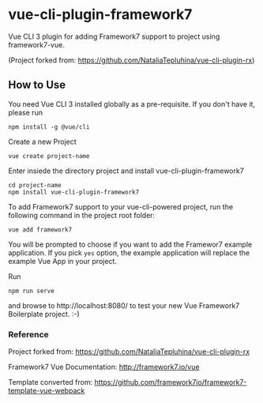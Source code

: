 # vue-cli-plugin-framework7

Vue CLI 3 plugin for adding Framework7 support to project using framework7-vue.

(Project forked from: https://github.com/NataliaTepluhina/vue-cli-plugin-rx)

## How to Use

You need Vue CLI 3 installed globally as a pre-requisite. If you don't have it, please run

```
npm install -g @vue/cli
```

Create a new Project

```
vue create project-name
```

Enter insiede the directory project and install vue-cli-plugin-framework7

```
cd project-name
npm install vue-cli-plugin-framework7
```

To add Framework7 support to your vue-cli-powered project, run the following command in the project root folder:

```
vue add framework7
```

You will be prompted to choose if you want to add the Framewor7 example application. If you pick `yes` option, the example application will replace the example Vue App in your project. 

Run

```
npm run serve 
```

and browse to http://localhost:8080/ to test your new Vue Framework7 Boilerplate project. :-)


### Reference

Project forked from: https://github.com/NataliaTepluhina/vue-cli-plugin-rx

Framework7 Vue Documentation: http://framework7.io/vue

Template converted from: https://github.com/framework7io/framework7-template-vue-webpack
